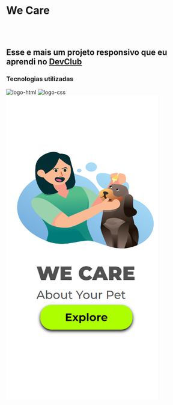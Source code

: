 <h1> We Care</h1>
<br>
<br>
<h2> Esse e mais um projeto responsivo que eu aprendi no <a href="https://rodolfomori.com.br/devclub">DevClub</a></h2>
<h3>Tecnologias utilizadas</h3>

<img src="https://img.shields.io/badge/HTML5-E34F26?style=for-the-badge&logo=html5&logoColor=white" alt="logo-html"/>
<img src="https://img.shields.io/badge/CSS3-1572B6?style=for-the-badge&logo=css3&logoColor=white" alt="logo-css"/>
<img src="https://github.com/FabioJP42/We-Care-git/blob/develop/img/mobile.w.PNG?raw=true"/>

